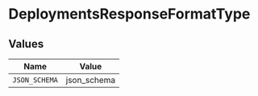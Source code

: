 # DeploymentsResponseFormatType


## Values

| Name          | Value         |
| ------------- | ------------- |
| `JSON_SCHEMA` | json_schema   |